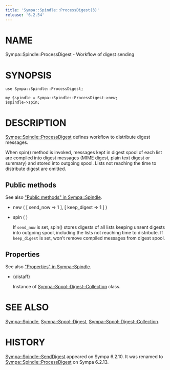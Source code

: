 ```yaml
---
title: 'Sympa::Spindle::ProcessDigest(3)'
release: '6.2.54'
---
```


# NAME

Sympa::Spindle::ProcessDigest - Workflow of digest sending

# SYNOPSIS

    use Sympa::Spindle::ProcessDigest;

    my $spindle = Sympa::Spindle::ProcessDigest->new;
    $spindle->spin;

# DESCRIPTION

[Sympa::Spindle::ProcessDigest](./Sympa-Spindle-ProcessDigest.3.md) defines workflow to distribute digest
messages.

When spin() method is invoked, messages kept in digest spool of each list are
compiled into digest messages (MIME digest, plain text digest or summary) and
stored into outgoing spool.
Lists not reaching the time to distribute digest are omitted.

## Public methods

See also ["Public methods" in Sympa::Spindle](./Sympa-Spindle.3.md#public-methods).

- new ( \[ send\_now => 1 \], \[ keep\_digest => 1 \] )
- spin ( )

    If `send_now` is set, spin() stores digests of all lists keeping unsent
    digests into outgoing spool, including the lists not reaching time to
    distribute.
    If `keep_digest` is set, won't remove compiled messages from digest spool.

## Properties

See also ["Properties" in Sympa::Spindle](./Sympa-Spindle.3.md#properties).

- {distaff}

    Instance of [Sympa::Spool::Digest::Collection](./Sympa-Spool-Digest-Collection.3.md) class.

# SEE ALSO

[Sympa::Spindle](./Sympa-Spindle.3.md),
[Sympa::Spool::Digest](./Sympa-Spool-Digest.3.md), [Sympa::Spool::Digest::Collection](./Sympa-Spool-Digest-Collection.3.md).

# HISTORY

[Sympa::Spindle::SendDigest](./Sympa-Spindle-SendDigest.3.md) appeared on Sympa 6.2.10.
It was renamed to [Sympa::Spindle::ProcessDigest](./Sympa-Spindle-ProcessDigest.3.md) on Sympa 6.2.13.
